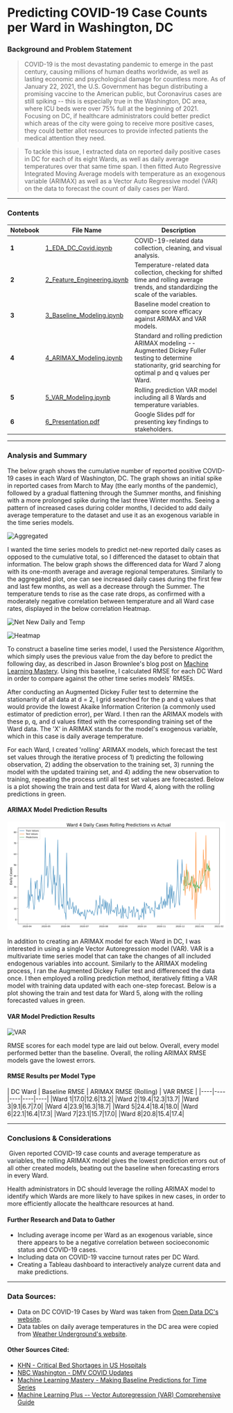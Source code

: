 # Predicting COVID-19 Case Counts per Ward in Washington, DC

### Background and Problem Statement
> COVID-19 is the most devastating pandemic to emerge in the past century, causing millions of human deaths worldwide, as well as lasting economic and psychological damage for countless more. As of January 22, 2021, the U.S. Government has begun distributing a promising vaccine to the American public, but Coronavirus cases are still spiking -- this is especially true in the Washington, DC area, where ICU beds were over 75% full at the beginning of 2021. Focusing on DC, if healthcare administrators could better predict which areas of the city were going to receive more positive cases, they could better allot resources to provide infected patients the medical attention they need.

> To tackle this issue, I extracted data on reported daily positive cases in DC for each of its eight Wards, as well as daily average temperatures over that same time span. I then fitted Auto Regressive Integrated Moving Average models with temperature as an exogenous variable (ARIMAX) as well as a Vector Auto Regressive model (VAR) on the data to forecast the count of daily cases per Ward.



---

### Contents
| Notebook | File Name | Description |
|----|----|----|
|**1**|[1_EDA_DC_Covid.ipynb](https://github.com/gabecano4308/Predicting-Covid-Case-Counts-in-Washington-DC/blob/main/1_EDA_DC_Covid.ipynb)|COVID-19-related data collection, cleaning, and visual analysis.|
|**2**|[2_Feature_Engineering.ipynb](https://github.com/gabecano4308/Predicting-Covid-Case-Counts-in-Washington-DC/blob/main/2_Feature_Engineering.ipynb)|Temperature-related data collection, checking for shifted time and rolling average trends, and standardizing the scale of the variables.|
|**3**|[3_Baseline_Modeling.ipynb](https://github.com/gabecano4308/Predicting-Covid-Case-Counts-in-Washington-DC/blob/main/3_Baseline_Modeling.ipynb)|Baseline model creation to compare score efficacy against ARIMAX and VAR models.|
|**4**|[4_ARIMAX_Modeling.ipynb](https://github.com/gabecano4308/Predicting-Covid-Case-Counts-in-Washington-DC/blob/main/4_ARIMAX_Modeling.ipynb)|Standard and rolling prediction ARIMAX modeling -- Augmented Dickey Fuller testing to determine stationarity, grid searching for optimal p and q values per Ward.|
|**5**|[5_VAR_Modeling.ipynb](https://github.com/gabecano4308/Predicting-Covid-Case-Counts-in-Washington-DC/blob/main/5_VAR_Modeling.ipynb)|Rolling prediction VAR model including all 8 Wards and temperature variables.|
|**6**|[6_Presentation.pdf](https://github.com/gabecano4308/Predicting-Covid-Case-Counts-in-Washington-DC/blob/main/6_Presentation.pdf)|Google Slides pdf for presenting key findings to stakeholders.|

---

### Analysis and Summary​

The below graph shows the cumulative number of reported positive COVID-19 cases in each Ward of Washington, DC. The graph shows an initial spike in reported cases from March to May (the early months of the pandemic), followed by a gradual flattening through the Summer months, and finishing with a more prolonged spike during the last three Winter months. Seeing a pattern of increased cases during colder months, I decided to add daily average temperature to the dataset and use it as an exogenous variable in the time series models.

![Aggregated](https://github.com/gabecano4308/Predicting-Covid-Case-Counts-in-Washington-DC/blob/main/Images/agg_case_counts.png)

I wanted the time series models to predict net-new reported daily cases as opposed to the cumulative total, so I differenced the dataset to obtain that information. The below graph shows the differenced data for Ward 7 along with its one-month average and average regional temperatures. Similarly to the aggregated plot, one can see increased daily cases during the first few and last few months, as well as a decrease through the Summer. The temperature tends to rise as the case rate drops, as confirmed with a moderately negative correlation between temperature and all Ward case rates, displayed in the below correlation Heatmap.

![Net New Daily and Temp](https://github.com/gabecano4308/Predicting-Covid-Case-Counts-in-Washington-DC/blob/main/Images/avg_temp_and_cases.png)


![Heatmap](https://github.com/gabecano4308/Predicting-Covid-Case-Counts-in-Washington-DC/blob/main/Images/corr_heatmap.png)


To construct a baseline time series model, I used the Persistence Algorithm, which simply uses the previous value from the day before to predict the following day, as described in Jason Brownlee's blog post on [Machine Learning Mastery](https://machinelearningmastery.com/persistence-time-series-forecasting-with-python/#:~:text=Persistence%20Algorithm%20(the%20%E2%80%9Cnaive%E2%80%9D%20forecast)&text=The%20equivalent%20technique%20for%20use,step%20(t%2B1).). Using this baseline, I calculated RMSE for each DC Ward in order to compare against the other time series models' RMSEs.   

After conducting an Augmented Dickey Fuller test to determine the stationarity of all data at d = 2, I grid searched for the p and q values that would provide the lowest Akaike Information Criterion (a commonly used estimator of prediction error), per Ward. I then ran the ARIMAX models with these p, q, and d values fitted with the corresponding training set of the Ward data. The 'X' in ARIMAX stands for the model's exogenous variable, which in this case is daily average temperature.

For each Ward, I created 'rolling' ARIMAX models, which forecast the test set values through the iterative process of 1) predicting the following observation, 2) adding the observation to the training set, 3) running the model with the updated training set, and 4) adding the new observation to training, repeating the process until all test set values are forecasted. Below is a plot showing the train and test data for Ward 4, along with the rolling predictions in green.

#### ARIMAX Model Prediction Results 
![ARIMAX](https://github.com/gabecano4308/Predicting-Covid-Case-Counts-in-Washington-DC/blob/main/Images/arimax_ward4.png)

In addition to creating an ARIMAX model for each Ward in DC, I was interested in using a single Vector Autoregression model (VAR). VAR is a multivariate time series model that can take the changes of all included endogenous variables into account. Similarly to the ARIMAX modeling process, I ran the Augmented Dickey Fuller test and differenced the data once. I then employed a rolling prediction method, iteratively fitting a VAR model with training data updated with each one-step forecast. Below is a plot showing the train and test data for Ward 5, along with the rolling forecasted values in green.

#### VAR Model Prediction Results
![VAR](https://github.com/gabecano4308/Predicting-Covid-Case-Counts-in-Washington-DC/blob/main/Images/var_results.png)

RMSE scores for each model type are laid out below. Overall, every model performed better than the baseline. Overall, the rolling ARIMAX RMSE models gave the lowest errors.

#### RMSE Results per Model Type
| DC Ward | Baseline RMSE | ARIMAX RMSE (Rolling) | VAR RMSE |
|----|----|----|----|----|
|Ward 1|17.0|12.6|13.2|
|Ward 2|19.4|12.3|13.7|
|Ward 3|9.1|6.7|7.0|
|Ward 4|23.9|16.3|18.7|
|Ward 5|24.4|18.4|18.0|
|Ward 6|22.1|16.4|17.3|
|Ward 7|23.1|15.7|17.0|
|Ward 8|20.8|15.4|17.4|

---

### Conclusions & Considerations
​
​Given reported COVID-19 case counts and average temperature as variables, the rolling ARIMAX model gives the lowest prediction errors out of all other created models, beating out the baseline when forecasting errors in every Ward.

Health administrators in DC should leverage the rolling ARIMAX model to identify which Wards are more likely to have spikes in new cases, in order to more efficiently allocate the healthcare resources at hand.

#### Further Research and Data to Gather

- Including average income per Ward as an exogenous variable, since there appears to be a negative correlation between socioeconomic status and COVID-19 cases.
- Including data on COVID-19 vaccine turnout rates per DC Ward.
- Creating a Tableau dashboard to interactively analyze current data and make predictions.

---
### Data Sources:

* Data on DC COVID-19 Cases by Ward was taken from [Open Data DC's website](https://opendata.dc.gov/datasets/dc-covid-19-cases-by-ward/data).
* Data tables on daily average temperatures in the DC area were copied from [Weather Underground's website](https://www.wunderground.com/history/daily/us/va/arlington-county/KDCA).

#### Other Sources Cited:

* [KHN - Critical Bed Shortages in US Hospitals](https://khn.org/morning-breakout/critical-bed-shortages-in-u-s-hospitals/)
* [NBC Washington - DMV COVID Updates](https://www.nbcwashington.com/news/local/coronavirus-in-dc-maryland-virginia-what-to-know-on-dec-22/2517745/)
* [Machine Learning Mastery - Making Baseline Predictions for Time Series](https://machinelearningmastery.com/persistence-time-series-forecasting-with-python/#:~:text=Persistence%20Algorithm%20(the%20%E2%80%9Cnaive%E2%80%9D%20forecast)&text=The%20equivalent%20technique%20for%20use,step%20(t%2B1).)
* [Machine Learning Plus -- Vector Autoregression (VAR) Comprehensive Guide](https://www.machinelearningplus.com/time-series/vector-autoregression-examples-python/)
